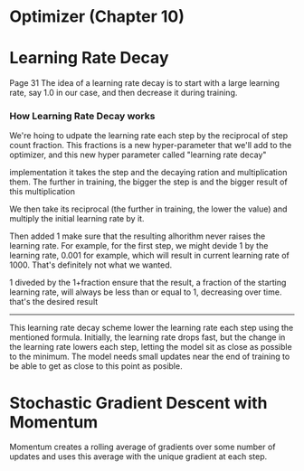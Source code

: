 # Optimizer (Chapter 10)

# Learning Rate Decay

Page 31
The idea of a learning rate decay is to start with a large learning rate, say 1.0 in our case, and then decrease it during training.

### How Learning Rate Decay works

We're hoing to udpate the learning rate each step by the reciprocal of step count fraction.
This fractions is a new hyper-parameter that we'll add to the optimizer, and this new hyper parameter called "learning rate decay"


implementation it takes the step and the decaying ration and multiplication them. The further in training, the bigger the step is and the bigger result of this multiplication

We then take its reciprocal (the further in training, the lower the value) and multiply the initial learning rate by it.

Then added 1 make sure that the resulting alhorithm never raises the learning rate. For example, for the first step, we might devide 1 by the learning rate, 0.001 for example, which will result in current learning rate of 1000. That's definitely not what we wanted.

1 diveded by the 1+fraction ensure that the result, a fraction of the starting learning rate, will always be less than or equal to 1, decreasing over time. that's the desired result

------------------------

This learning rate decay scheme lower the learning rate each step using the mentioned formula. 
Initially, the learning rate drops fast, but the change in the learning rate lowers each step, letting the model sit as close as possible to the minimum. The model needs small updates near the end of training to be able to get as close to this point as posible. 


# Stochastic Gradient Descent with Momentum

Momentum creates a rolling average of gradients over some number of updates and uses this average with the unique gradient at each step.

